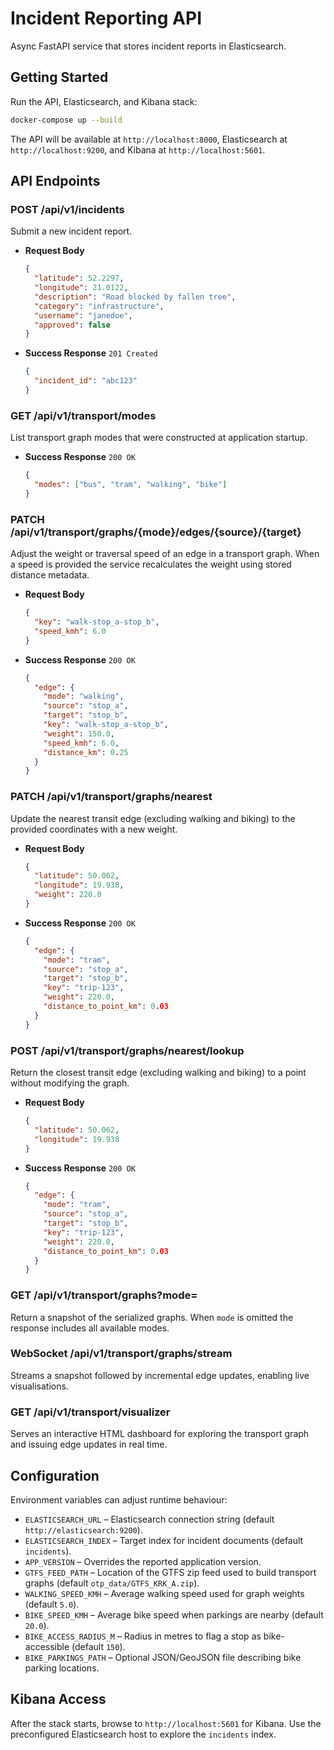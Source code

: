 # Incident Reporting API

Async FastAPI service that stores incident reports in Elasticsearch.

## Getting Started

Run the API, Elasticsearch, and Kibana stack:

```bash
docker-compose up --build
```

The API will be available at `http://localhost:8000`, Elasticsearch at `http://localhost:9200`, and Kibana at `http://localhost:5601`.

## API Endpoints

### POST /api/v1/incidents
Submit a new incident report.

- **Request Body**
  ```json
  {
    "latitude": 52.2297,
    "longitude": 21.0122,
    "description": "Road blocked by fallen tree",
    "category": "infrastructure",
    "username": "janedoe",
    "approved": false
  }
  ```
- **Success Response** `201 Created`
  ```json
  {
    "incident_id": "abc123"
  }
  ```

### GET /api/v1/transport/modes
List transport graph modes that were constructed at application startup.

- **Success Response** `200 OK`
  ```json
  {
    "modes": ["bus", "tram", "walking", "bike"]
  }
  ```

### PATCH /api/v1/transport/graphs/{mode}/edges/{source}/{target}
Adjust the weight or traversal speed of an edge in a transport graph. When a speed is
provided the service recalculates the weight using stored distance metadata.

- **Request Body**
  ```json
  {
    "key": "walk-stop_a-stop_b",
    "speed_kmh": 6.0
  }
  ```
- **Success Response** `200 OK`
  ```json
  {
    "edge": {
      "mode": "walking",
      "source": "stop_a",
      "target": "stop_b",
      "key": "walk-stop_a-stop_b",
      "weight": 150.0,
      "speed_kmh": 6.0,
      "distance_km": 0.25
    }
  }
  ```

### PATCH /api/v1/transport/graphs/nearest
Update the nearest transit edge (excluding walking and biking) to the provided
coordinates with a new weight.

- **Request Body**
  ```json
  {
    "latitude": 50.062,
    "longitude": 19.938,
    "weight": 220.0
  }
  ```
- **Success Response** `200 OK`
  ```json
  {
    "edge": {
      "mode": "tram",
      "source": "stop_a",
      "target": "stop_b",
      "key": "trip-123",
      "weight": 220.0,
      "distance_to_point_km": 0.03
    }
  }
  ```

### POST /api/v1/transport/graphs/nearest/lookup
Return the closest transit edge (excluding walking and biking) to a point without
modifying the graph.

- **Request Body**
  ```json
  {
    "latitude": 50.062,
    "longitude": 19.938
  }
  ```
- **Success Response** `200 OK`
  ```json
  {
    "edge": {
      "mode": "tram",
      "source": "stop_a",
      "target": "stop_b",
      "key": "trip-123",
      "weight": 220.0,
      "distance_to_point_km": 0.03
    }
  }
  ```

### GET /api/v1/transport/graphs?mode=<mode>
Return a snapshot of the serialized graphs. When `mode` is omitted the response includes
all available modes.

### WebSocket /api/v1/transport/graphs/stream
Streams a snapshot followed by incremental edge updates, enabling live visualisations.

### GET /api/v1/transport/visualizer
Serves an interactive HTML dashboard for exploring the transport graph and issuing
edge updates in real time.

## Configuration

Environment variables can adjust runtime behaviour:

- `ELASTICSEARCH_URL` – Elasticsearch connection string (default `http://elasticsearch:9200`).
- `ELASTICSEARCH_INDEX` – Target index for incident documents (default `incidents`).
- `APP_VERSION` – Overrides the reported application version.
- `GTFS_FEED_PATH` – Location of the GTFS zip feed used to build transport graphs (default `otp_data/GTFS_KRK_A.zip`).
- `WALKING_SPEED_KMH` – Average walking speed used for graph weights (default `5.0`).
- `BIKE_SPEED_KMH` – Average bike speed when parkings are nearby (default `20.0`).
- `BIKE_ACCESS_RADIUS_M` – Radius in metres to flag a stop as bike-accessible (default `150`).
- `BIKE_PARKINGS_PATH` – Optional JSON/GeoJSON file describing bike parking locations.

## Kibana Access

After the stack starts, browse to `http://localhost:5601` for Kibana. Use the preconfigured Elasticsearch host to explore the `incidents` index.
